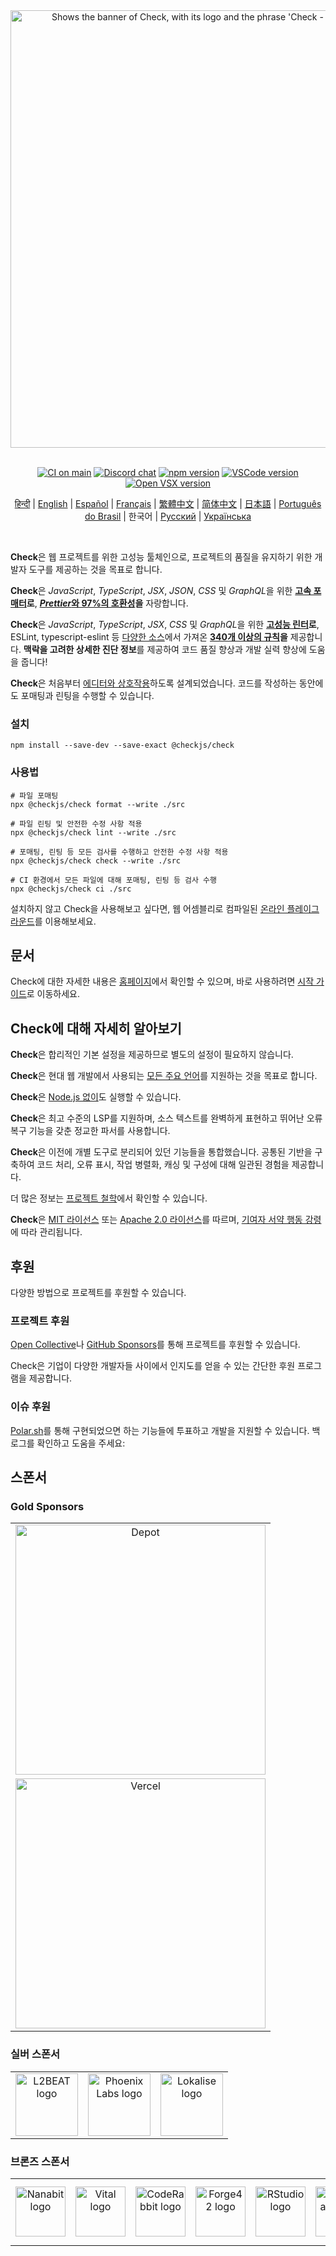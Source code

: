 <div align="center">
  <picture>
    <source media="(prefers-color-scheme: dark)" srcset="https://raw.githubusercontent.com/checkjs/resources/main/svg/slogan-dark-transparent.svg">
    <source media="(prefers-color-scheme: light)" srcset="https://raw.githubusercontent.com/checkjs/resources/main/svg/slogan-light-transparent.svg">
    <img alt="Shows the banner of Check, with its logo and the phrase 'Check - Toolchain of the web'." src="https://raw.githubusercontent.com/checkjs/resources/main/svg/slogan-light-transparent.svg" width="700">
  </picture>

  <br>
  <br>

  [![CI on main][ci-badge]][ci-url]
  [![Discord chat][discord-badge]][discord-url]
  [![npm version][npm-badge]][npm-url]
  [![VSCode version][vscode-badge]][vscode-url]
  [![Open VSX version][open-vsx-badge]][open-vsx-url]

  [ci-badge]: https://github.com/checkjs/check/actions/workflows/main.yml/badge.svg
  [ci-url]: https://github.com/checkjs/check/actions/workflows/main.yml
  [discord-badge]: https://badgen.net/discord/online-members/BypW39g6Yc?icon=discord&label=discord&color=60a5fa
  [discord-url]: https://checkjs.dev/chat
  [npm-badge]: https://badgen.net/npm/v/@checkjs/check?icon=npm&color=60a5fa&label=%40checkjs%2Fcheck
  [npm-url]: https://www.npmjs.com/package/@checkjs/check/v/latest
  [vscode-badge]: https://img.shields.io/visual-studio-marketplace/v/checkjs.check?label=Visual%20Studio%20Marketplace&labelColor=374151&color=60a5fa
  [vscode-url]: https://marketplace.visualstudio.com/items?itemName=checkjs.check
  [open-vsx-badge]: https://img.shields.io/visual-studio-marketplace/v/checkjs.check?label=Open%20VSX%20Registry&logo=data:image/svg+xml;base64,PD94bWwgdmVyc2lvbj0iMS4wIiBlbmNvZGluZz0idXRmLTgiPz4KPHN2ZyB2aWV3Qm94PSI0LjYgNSA5Ni4yIDEyMi43IiB4bWxucz0iaHR0cDovL3d3dy53My5vcmcvMjAwMC9zdmciPgogIDxwYXRoIGQ9Ik0zMCA0NC4yTDUyLjYgNUg3LjN6TTQuNiA4OC41aDQ1LjNMMjcuMiA0OS40em01MSAwbDIyLjYgMzkuMiAyMi42LTM5LjJ6IiBmaWxsPSIjYzE2MGVmIi8+CiAgPHBhdGggZD0iTTUyLjYgNUwzMCA0NC4yaDQ1LjJ6TTI3LjIgNDkuNGwyMi43IDM5LjEgMjIuNi0zOS4xem01MSAwTDU1LjYgODguNWg0NS4yeiIgZmlsbD0iI2E2MGVlNSIvPgo8L3N2Zz4=&labelColor=374151&color=60a5fa
  [open-vsx-url]: https://open-vsx.org/extension/checkjs/check

  <!-- Insert new entries lexicographically by language code.
     For example given below is the same order as these files appear on page:
     https://github.com/checkjs/check/tree/main/packages/@checkjs/check -->

  [हिन्दी](https://github.com/checkjs/check/blob/main/packages/%40checkjs/check/README.hi.md) | [English](https://github.com/checkjs/check/blob/main/packages/%40checkjs/check/README.md) | [Español](https://github.com/checkjs/check/blob/main/packages/%40checkjs/check/README.es.md) | [Français](https://github.com/checkjs/check/blob/main/packages/%40checkjs/check/README.fr.md) | [繁體中文](https://github.com/checkjs/check/blob/main/packages/%40checkjs/check/README.zh-TW.md) | [简体中文](https://github.com/checkjs/check/blob/main/packages/%40checkjs/check/README.zh-CN.md) | [日本語](https://github.com/checkjs/check/blob/main/packages/%40checkjs/check/README.ja.md) | [Português do Brasil](https://github.com/checkjs/check/blob/main/packages/%40checkjs/check/README.pt-BR.md) | 한국어 | [Русский](https://github.com/checkjs/check/blob/main/packages/%40checkjs/check/README.ru.md) | [Українська](https://github.com/checkjs/check/blob/main/packages/%40checkjs/check/README.uk.md)
</div>

<br>

**Check**은 웹 프로젝트를 위한 고성능 툴체인으로, 프로젝트의 품질을 유지하기 위한 개발자 도구를 제공하는 것을 목표로 합니다.

**Check**은 _JavaScript_, _TypeScript_, _JSX_, _JSON_, _CSS_ 및 *GraphQL*을 위한 **[고속 포매터](https://github.com/checkjs/check/tree/main/benchmark#formatting)로**, **[*Prettier*와 97%의 호환성](https://console.algora.io/challenges/prettier)을** 자랑합니다.

**Check**은 _JavaScript_, _TypeScript_, _JSX_, _CSS_ 및 *GraphQL*을 위한 **[고성능 린터](https://github.com/checkjs/check/tree/main/benchmark#linting)로**, ESLint, typescript-eslint 등 [다양한 소스](https://github.com/checkjs/check/discussions/3)에서 가져온 **[340개 이상의 규칙](https://checkjs.dev/linter/javascript/rules/)을** 제공합니다. **맥락을 고려한 상세한 진단 정보**를 제공하여 코드 품질 향상과 개발 실력 향상에 도움을 줍니다!

**Check**은 처음부터 [에디터와 상호작용](https://checkjs.dev/guides/editors/first-party-extensions/)하도록 설계되었습니다. 코드를 작성하는 동안에도 포매팅과 린팅을 수행할 수 있습니다.

### 설치

```shell
npm install --save-dev --save-exact @checkjs/check
```

### 사용법

```shell
# 파일 포매팅
npx @checkjs/check format --write ./src

# 파일 린팅 및 안전한 수정 사항 적용
npx @checkjs/check lint --write ./src

# 포매팅, 린팅 등 모든 검사를 수행하고 안전한 수정 사항 적용
npx @checkjs/check check --write ./src

# CI 환경에서 모든 파일에 대해 포매팅, 린팅 등 검사 수행
npx @checkjs/check ci ./src
```

설치하지 않고 Check을 사용해보고 싶다면, 웹 어셈블리로 컴파일된 [온라인 플레이그라운드](https://checkjs.dev/playground/)를 이용해보세요.

## 문서

Check에 대한 자세한 내용은 [홈페이지][checkjs]에서 확인할 수 있으며,
바로 사용하려면 [시작 가이드][getting-started]로 이동하세요.

## Check에 대해 자세히 알아보기

**Check**은 합리적인 기본 설정을 제공하므로 별도의 설정이 필요하지 않습니다.

**Check**은 현대 웹 개발에서 사용되는 [모든 주요 언어][language-support]를 지원하는 것을 목표로 합니다.

**Check**은 [Node.js 없이](https://checkjs.dev/guides/manual-installation/)도 실행할 수 있습니다.

**Check**은 최고 수준의 LSP를 지원하며, 소스 텍스트를 완벽하게 표현하고 뛰어난 오류 복구 기능을 갖춘 정교한 파서를 사용합니다.

**Check**은 이전에 개별 도구로 분리되어 있던 기능들을 통합했습니다. 공통된 기반을 구축하여 코드 처리, 오류 표시, 작업 병렬화, 캐싱 및 구성에 대해 일관된 경험을 제공합니다.

더 많은 정보는 [프로젝트 철학][check-philosophy]에서 확인할 수 있습니다.

**Check**은 [MIT 라이선스](https://github.com/checkjs/check/tree/main/LICENSE-MIT) 또는 [Apache 2.0 라이선스](https://github.com/checkjs/check/tree/main/LICENSE-APACHE)를 따르며, [기여자 서약 행동 강령](https://github.com/checkjs/check/tree/main/CODE_OF_CONDUCT.md)에 따라 관리됩니다.

## 후원

다양한 방법으로 프로젝트를 후원할 수 있습니다.

### 프로젝트 후원

[Open Collective](https://opencollective.com/check)나 [GitHub Sponsors](https://github.com/sponsors/checkjs)를 통해 프로젝트를 후원할 수 있습니다.

Check은 기업이 다양한 개발자들 사이에서 인지도를 얻을 수 있는 간단한 후원 프로그램을 제공합니다.

### 이슈 후원

[Polar.sh](https://polar.sh/checkjs)를 통해 구현되었으면 하는 기능들에 투표하고 개발을 지원할 수 있습니다. 백로그를 확인하고 도움을 주세요:

## 스폰서

### Gold Sponsors

<table>
  <tbody>
    <tr>
      <td align="center" valign="middle">
        <a href="https://depot.dev/?utm_source=check&utm_medium=readme" target="_blank">
          <picture>
            <source media="(prefers-color-scheme: light)" srcset="https://depot.dev/assets/brand/1693758816/depot-logo-horizontal-on-light@3x.png" />
            <source media="(prefers-color-scheme: dark)" srcset="https://depot.dev/assets/brand/1693758816/depot-logo-horizontal-on-dark@3x.png" />
            <img src="https://depot.dev/assets/brand/1693758816/depot-logo-horizontal-on-light@3x.png" width="400" alt="Depot" />
          </picture>
        </a>
      </td>
    </tr>
    <tr>
      <td align="center" valign="middle">
        <a href="https://vercel.com/?utm_source=check&utm_medium=readme" target="_blank">
          <picture>
            <source media="(prefers-color-scheme: light)" srcset="https://raw.githubusercontent.com/checkjs/resources/refs/heads/main/sponsors/vercel-dark.png" />
            <source media="(prefers-color-scheme: dark)" srcset="https://raw.githubusercontent.com/checkjs/resources/refs/heads/main/sponsors/vercel-light.png" />
            <img src="https://raw.githubusercontent.com/checkjs/resources/refs/heads/main/sponsors/vercel-dark.png" width="400" alt="Vercel" />
          </picture>
        </a>
      </td>
    </tr>
  </tbody>
</table>

### 실버 스폰서

<table>
  <tbody>
    <tr>
      <td align="center" valign="middle">
        <a href="https://l2beat.com/?utm_source=check&utm_medium=readme" target="_blank"><img src="https://images.opencollective.com/l2beat/c2b2a27/logo/256.png" height="100" alt="L2BEAT logo"></a>
      </td>
      <td align="center" valign="middle">
        <a href="https://www.phoenixlabs.dev/?utm_source=check&utm_medium=readme" target="_blank"><img src="https://images.opencollective.com/phoenix-labs/2824ed4/logo/100.png?height=100" height="100" alt="Phoenix Labs logo"></a>
      </td>
      <td align="center" valign="middle">
        <a href="https://lokalise.com/?utm_source=check&utm_medium=readme" target="_blank"><img src="https://avatars.githubusercontent.com/u/14294501?s=200&v=4" height="100" alt="Lokalise logo"></a>
      </td>
    </tr>
  </tbody>
</table>

### 브론즈 스폰서

<table>
  <tbody>
    <tr>
      <td align="center" valign="middle">
        <a href="https://nanabit.dev/?utm_source=check&utm_medium=readme" target="_blank"><img src="https://images.opencollective.com/nanabit/d15fd98/logo/256.png?height=80" width="80" alt="Nanabit logo"></a>
      </td>
      <td align="center" valign="middle">
        <a href="https://vital.io/?utm_source=check&utm_medium=readme" target="_blank"><img src="https://avatars.githubusercontent.com/u/25357309?s=200" width="80" alt="Vital logo"></a>
      </td>
      <td align="center" valign="middle">
        <a href="https://coderabbit.ai/?utm_source=check&utm_medium=readme" target="_blank"><img src="https://avatars.githubusercontent.com/u/132028505?s=200&v=4" width="80" alt="CodeRabbit logo"></a>
      </td>
      <td align="center" valign="middle">
        <a href="https://forge42.dev/?utm_source=check&utm_medium=readme" target="_blank"><img src="https://avatars.githubusercontent.com/u/161314831?s=200&v=4" width="80" alt="Forge42 logo"></a>
      </td>
      <td align="center" valign="middle">
        <a href="http://rstudio.org/?utm_source=check&utm_medium=readme" target="_blank"><img src="https://avatars.githubusercontent.com/u/513560?s=200&v=4" width="80" alt="RStudio logo"></a>
      </td>
      <td align="center" valign="middle">
        <a href="https://pennylane.com/?utm_source=check&utm_medium=readme" target="_blank"><img src="https://avatars.githubusercontent.com/u/57875210?s=200&v=4" width="80" alt="Pennylane logo"></a>
      </td>
      <td align="center" valign="middle">
        <a href="https://jetbrains.com/?utm_source=check&utm_medium=readme" target="_blank"><img src="https://resources.jetbrains.com/storage/products/company/brand/logos/jetbrains.png" width="100" alt="JetBrains logo"></a>
      </td>
      <td align="center" valign="middle">
        <a href="https://www.egstock.co.jp/?utm_source=check&utm_medium=readme" target="_blank"><img src="https://images.opencollective.com/egstock/b18c836/logo/256.png?height=256" width="80" alt="EGSTOCK, Inc. logo"></a>
      </td>
    </tr>
  </tbody>
</table>

[checkjs]: https://checkjs.dev/
[check-philosophy]: https://checkjs.dev/internals/philosophy/
[language-support]: https://checkjs.dev/internals/language-support/
[getting-started]: https://checkjs.dev/guides/getting-started/
